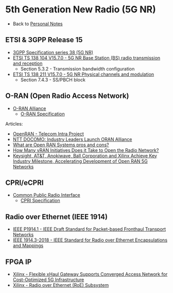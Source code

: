 # 5th Generation New Radio (5G NR)

- Back to [Personal Notes](README.md)

## ETSI & 3GPP Release 15

- [3GPP Specification series 38 (5G NR)](https://www.3gpp.org/DynaReport/38-series.htm)
- [ETSI TS 138 104 V15.7.0 - 5G NR Base Station (BS) radio transmission and reception](https://www.etsi.org/deliver/etsi_ts/138100_138199/138104/15.07.00_60/ts_138104v150700p.pdf)
  - Section 5.3.2 - Transmission bandwidth configuration
- [ETSI TS 138 211 V15.7.0 - 5G NR Physical channels and modulation](https://www.etsi.org/deliver/etsi_ts/138200_138299/138211/15.07.00_60/ts_138211v150700p.pdf)
  - Section 7.4.3 - SS/PBCH block

## O-RAN (Open Radio Access Network)

- [O-RAN Alliance](https://www.o-ran.org/)
  - [O-RAN Specification](https://www.o-ran.org/specifications)

Articles:

- [OpenRAN - Telecom Intra Project](https://telecominfraproject.com/openran/)
- [NTT DOCOMO: Industry Leaders Launch ORAN Alliance](https://www.asiaone.com/business/ntt-docomo-industry-leaders-launch-oran-alliance)
- [What are Open RAN Systems pros and cons?](https://wade4wireless.com/2018/07/05/what-are-open-ran-systems-pros-and-cons/)
- [How Many vRAN Initiatives Does it Take to Open the Radio Network?](https://www.sdxcentral.com/articles/opinion-editorial/many-vran-initiatives-take-open-radio-network/2018/02/)
- [Keysight, AT&T, Anokiwave, Ball Corporation and Xilinx Achieve Key Industry Milestone, Accelerating Development of Open RAN 5G Networks](https://about.keysight.com/en/newsroom/pr/2019/14feb-nr19011.shtml)

## CPRI/eCPRI

- [Common Public Radio Interface](http://www.cpri.info/)
  - [CPRI Specification](http://www.cpri.info/spec.html)

## Radio over Ethernet (IEEE 1914)

- [IEEE P1914.1 - IEEE Draft Standard for Packet-based Fronthaul Transport Networks](https://standards.ieee.org/project/1914_1.html)
- [IEEE 1914.3-2018 - IEEE Standard for Radio over Ethernet Encapsulations and Mappings](https://standards.ieee.org/content/ieee-standards/en/standard/1914_3-2018.html)

## FPGA IP

- [Xilinx - Flexible xHaul Gateway Supports Converged Access Network for Cost-Optimized 5G Infrastructure](https://forums.xilinx.com/t5/Adaptable-Advantage-Blog/Flexible-xHaul-Gateway-Supports-Converged-Access-Network-for/ba-p/952216)
- [Xilinx - Radio over Ethernet (RoE) Subsystem](https://www.xilinx.com/products/intellectual-property/ef-di-roe-framer.html)
